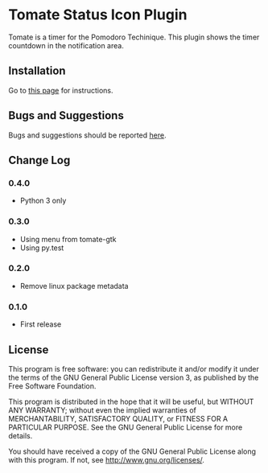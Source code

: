 Tomate Status Icon Plugin
=========================

Tomate is a timer for the Pomodoro Techinique.
This plugin shows the timer countdown in the notification area.

Installation
------------

Go to [this page](https://github.com/eliostvs/tomate-gtk) for instructions.

Bugs and Suggestions
--------------------

Bugs and suggestions should be reported [here](https://github.com/eliostvs/tomate-statusicon-plugin/issues).

Change Log
----------

### 0.4.0

- Python 3 only

### 0.3.0

- Using menu from tomate-gtk
- Using py.test

### 0.2.0

- Remove linux package metadata

### 0.1.0

- First release

License
-------

This program is free software: you can redistribute it and/or modify it
under the terms of the GNU General Public License version 3, as published
by the Free Software Foundation.

This program is distributed in the hope that it will be useful, but
WITHOUT ANY WARRANTY; without even the implied warranties of
MERCHANTABILITY, SATISFACTORY QUALITY, or FITNESS FOR A PARTICULAR
PURPOSE.  See the GNU General Public License for more details.

You should have received a copy of the GNU General Public License along
with this program.  If not, see <http://www.gnu.org/licenses/>.
